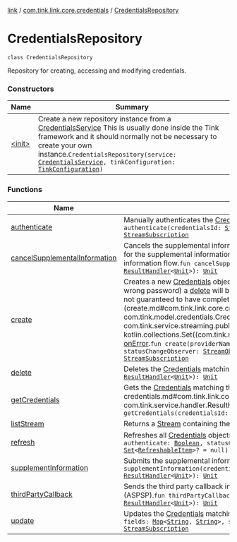 [link](../../index.md) / [com.tink.link.core.credentials](../index.md) / [CredentialsRepository](./index.md)

# CredentialsRepository

`class CredentialsRepository`

Repository for creating, accessing and modifying credentials.

### Constructors

| Name | Summary |
|---|---|
| [&lt;init&gt;](-init-.md) | Create a new repository instance from a [CredentialsService](../../com.tink.service.credentials/-credentials-service/index.md) This is usually done inside the Tink framework and it should normally not be necessary to create your own instance.`CredentialsRepository(service: `[`CredentialsService`](../../com.tink.service.credentials/-credentials-service/index.md)`, tinkConfiguration: `[`TinkConfiguration`](../../com.tink.service.network/-tink-configuration/index.md)`)` |

### Functions

| Name | Summary |
|---|---|
| [authenticate](authenticate.md) | Manually authenticates the [Credentials](../../com.tink.model.credentials/-credentials/index.md) matching the id. This is only applicable for PSD2 credentials.`fun authenticate(credentialsId: `[`String`](https://kotlinlang.org/api/latest/jvm/stdlib/kotlin/-string/index.html)`, statusChangeObserver: `[`StreamObserver`](../../com.tink.service.streaming.publisher/-stream-observer/index.md)`<`[`CredentialsStatus`](../-credentials-status/index.md)`>): `[`StreamSubscription`](../../com.tink.service.streaming.publisher/-stream-subscription/index.md) |
| [cancelSupplementalInformation](cancel-supplemental-information.md) | Cancels the supplemental information submission flow. The backend service is informed to stop waiting for the supplemental information. This method should be called if you want to dismiss the supplemental information flow.`fun cancelSupplementalInformation(credentialsId: `[`String`](https://kotlinlang.org/api/latest/jvm/stdlib/kotlin/-string/index.html)`, handler: `[`ResultHandler`](../../com.tink.service.handler/-result-handler/index.md)`<`[`Unit`](https://kotlinlang.org/api/latest/jvm/stdlib/kotlin/-unit/index.html)`>): `[`Unit`](https://kotlinlang.org/api/latest/jvm/stdlib/kotlin/-unit/index.html) |
| [create](create.md) | Creates a new [Credentials](../../com.tink.model.credentials/-credentials/index.md) object. If the user fails to authenticate the [Credentials](../../com.tink.model.credentials/-credentials/index.md) (for example writing the wrong password) a [delete](delete.md) will be triggered. Note that the delete is performed asynchronously and is thus not guaranteed to have completed when the [statusChangeObserver](create.md#com.tink.link.core.credentials.CredentialsRepository$create(kotlin.String, com.tink.model.credentials.Credentials.Type, kotlin.collections.Map((kotlin.String, )), com.tink.service.streaming.publisher.StreamObserver((com.tink.link.core.credentials.CredentialsStatus)), kotlin.collections.Set((com.tink.model.credentials.RefreshableItem)))/statusChangeObserver) calls [onError](../../com.tink.service.streaming.publisher/-stream-observer/on-error.md).`fun create(providerName: `[`String`](https://kotlinlang.org/api/latest/jvm/stdlib/kotlin/-string/index.html)`, credentialsType: Type, fields: `[`Map`](https://kotlinlang.org/api/latest/jvm/stdlib/kotlin.collections/-map/index.html)`<`[`String`](https://kotlinlang.org/api/latest/jvm/stdlib/kotlin/-string/index.html)`, `[`String`](https://kotlinlang.org/api/latest/jvm/stdlib/kotlin/-string/index.html)`>, statusChangeObserver: `[`StreamObserver`](../../com.tink.service.streaming.publisher/-stream-observer/index.md)`<`[`CredentialsStatus`](../-credentials-status/index.md)`>, items: `[`Set`](https://kotlinlang.org/api/latest/jvm/stdlib/kotlin.collections/-set/index.html)`<`[`RefreshableItem`](../../com.tink.model.credentials/-refreshable-item/index.md)`>? = null): `[`StreamSubscription`](../../com.tink.service.streaming.publisher/-stream-subscription/index.md) |
| [delete](delete.md) | Deletes the [Credentials](../../com.tink.model.credentials/-credentials/index.md) matching the id.`fun delete(credentialsId: `[`String`](https://kotlinlang.org/api/latest/jvm/stdlib/kotlin/-string/index.html)`, resultHandler: `[`ResultHandler`](../../com.tink.service.handler/-result-handler/index.md)`<`[`Unit`](https://kotlinlang.org/api/latest/jvm/stdlib/kotlin/-unit/index.html)`>): `[`Unit`](https://kotlinlang.org/api/latest/jvm/stdlib/kotlin/-unit/index.html) |
| [getCredentials](get-credentials.md) | Gets the [Credentials](../../com.tink.model.credentials/-credentials/index.md) matching the [credentialsId](get-credentials.md#com.tink.link.core.credentials.CredentialsRepository$getCredentials(kotlin.String, com.tink.service.handler.ResultHandler((com.tink.model.credentials.Credentials)))/credentialsId).`fun getCredentials(credentialsId: `[`String`](https://kotlinlang.org/api/latest/jvm/stdlib/kotlin/-string/index.html)`, resultHandler: `[`ResultHandler`](../../com.tink.service.handler/-result-handler/index.md)`<`[`Credentials`](../../com.tink.model.credentials/-credentials/index.md)`>): `[`Unit`](https://kotlinlang.org/api/latest/jvm/stdlib/kotlin/-unit/index.html) |
| [listStream](list-stream.md) | Returns a [Stream](../../com.tink.service.streaming.publisher/-stream/index.md) containing the list of [Credentials](../../com.tink.model.credentials/-credentials/index.md) objects.`fun listStream(): `[`Stream`](../../com.tink.service.streaming.publisher/-stream/index.md)`<`[`List`](https://kotlinlang.org/api/latest/jvm/stdlib/kotlin.collections/-list/index.html)`<`[`Credentials`](../../com.tink.model.credentials/-credentials/index.md)`>>` |
| [refresh](refresh.md) | Refreshes all [Credentials](../../com.tink.model.credentials/-credentials/index.md) objects matching the list of ids.`fun refresh(credentialsId: `[`String`](https://kotlinlang.org/api/latest/jvm/stdlib/kotlin/-string/index.html)`, authenticate: `[`Boolean`](https://kotlinlang.org/api/latest/jvm/stdlib/kotlin/-boolean/index.html)`, statusChangeObserver: `[`StreamObserver`](../../com.tink.service.streaming.publisher/-stream-observer/index.md)`<`[`CredentialsStatus`](../-credentials-status/index.md)`>, items: `[`Set`](https://kotlinlang.org/api/latest/jvm/stdlib/kotlin.collections/-set/index.html)`<`[`RefreshableItem`](../../com.tink.model.credentials/-refreshable-item/index.md)`>? = null): `[`StreamSubscription`](../../com.tink.service.streaming.publisher/-stream-subscription/index.md) |
| [supplementInformation](supplement-information.md) | Submits the supplemental information required to authenticate the [Credentials](../../com.tink.model.credentials/-credentials/index.md) matching the id.`fun supplementInformation(credentialsId: `[`String`](https://kotlinlang.org/api/latest/jvm/stdlib/kotlin/-string/index.html)`, information: `[`Map`](https://kotlinlang.org/api/latest/jvm/stdlib/kotlin.collections/-map/index.html)`<`[`String`](https://kotlinlang.org/api/latest/jvm/stdlib/kotlin/-string/index.html)`, `[`String`](https://kotlinlang.org/api/latest/jvm/stdlib/kotlin/-string/index.html)`>, handler: `[`ResultHandler`](../../com.tink.service.handler/-result-handler/index.md)`<`[`Unit`](https://kotlinlang.org/api/latest/jvm/stdlib/kotlin/-unit/index.html)`>): `[`Unit`](https://kotlinlang.org/api/latest/jvm/stdlib/kotlin/-unit/index.html) |
| [thirdPartyCallback](third-party-callback.md) | Sends the third party callback information from an Account Servicing Payment Service Provider (ASPSP).`fun thirdPartyCallback(state: `[`String`](https://kotlinlang.org/api/latest/jvm/stdlib/kotlin/-string/index.html)`, parameters: `[`Map`](https://kotlinlang.org/api/latest/jvm/stdlib/kotlin.collections/-map/index.html)`<`[`String`](https://kotlinlang.org/api/latest/jvm/stdlib/kotlin/-string/index.html)`, `[`String`](https://kotlinlang.org/api/latest/jvm/stdlib/kotlin/-string/index.html)`>, handler: `[`ResultHandler`](../../com.tink.service.handler/-result-handler/index.md)`<`[`Unit`](https://kotlinlang.org/api/latest/jvm/stdlib/kotlin/-unit/index.html)`>): `[`Unit`](https://kotlinlang.org/api/latest/jvm/stdlib/kotlin/-unit/index.html) |
| [update](update.md) | Updates the [Credentials](../../com.tink.model.credentials/-credentials/index.md) matching the id.`fun update(credentialsId: `[`String`](https://kotlinlang.org/api/latest/jvm/stdlib/kotlin/-string/index.html)`, providerName: `[`String`](https://kotlinlang.org/api/latest/jvm/stdlib/kotlin/-string/index.html)`, fields: `[`Map`](https://kotlinlang.org/api/latest/jvm/stdlib/kotlin.collections/-map/index.html)`<`[`String`](https://kotlinlang.org/api/latest/jvm/stdlib/kotlin/-string/index.html)`, `[`String`](https://kotlinlang.org/api/latest/jvm/stdlib/kotlin/-string/index.html)`>, statusChangeObserver: `[`StreamObserver`](../../com.tink.service.streaming.publisher/-stream-observer/index.md)`<`[`CredentialsStatus`](../-credentials-status/index.md)`>): `[`StreamSubscription`](../../com.tink.service.streaming.publisher/-stream-subscription/index.md) |
